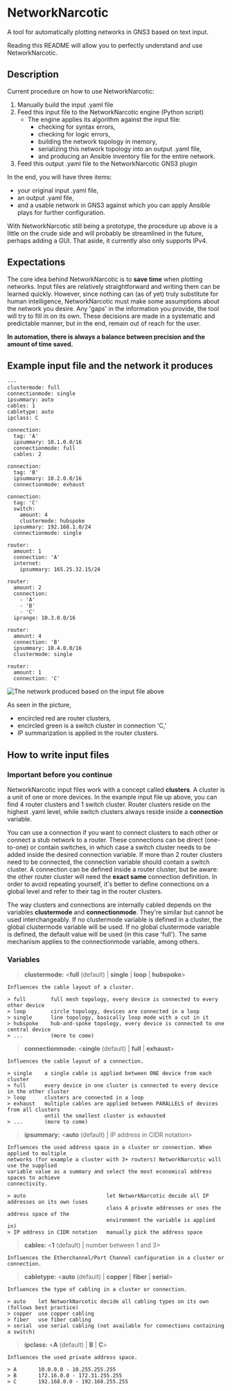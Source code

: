 # NetworkNarcotic
A tool for automatically plotting networks in GNS3 based on text input.

Reading this README will allow you to perfectly understand and use NetworkNarcotic.

## Description
Current procedure on how to use NetworkNarcotic:
1) Manually build the input .yaml file
2) Feed this input file to the NetworkNarcotic engine (Python script)
    * The engine applies its algorithm against the input file:
        * checking for syntax errors,
        * checking for logic errors,
        * building the network topology in memory,
        * serializing this network topology into an output .yaml file,
        * and producing an Ansible inventory file for the entire network.
3) Feed this output .yaml file to the NetworkNarcotic GNS3 plugin

In the end, you will have three items: 
* your original input .yaml file,
* an output .yaml file,
* and a usable network in GNS3 against which you can apply Ansible plays for further configuration. 

With NetworkNarcotic still being a prototype, the procedure up above is a little on the crude side and will probably be streamlined in the future, perhaps adding a GUI. That aside, it currently also only supports IPv4.

## Expectations
The core idea behind NetworkNarcotic is to **save time** when plotting networks. Input files are relatively straightforward and writing them can be learned quickly. However, since nothing can (as of yet) truly substitute for human intelligence, NetworkNarcotic must make some assumptions about the network you desire. Any 'gaps' in the information you provide, the tool will try to fill in on its own. These decisions are made in a systematic and predictable manner, but in the end, remain out of reach for the user. 

**In automation, there is always a balance between precision and the amount of time saved.**

## Example input file and the network it produces
```
---
clustermode: full
connectionmode: single
ipsummary: auto
cables: 1
cabletype: auto
ipclass: C

connection:
  tag: 'A'
  ipsummary: 10.1.0.0/16
  connectionmode: full
  cables: 2

connection:
  tag: 'B'
  ipsummary: 10.2.0.0/16
  connectionmode: exhaust

connection:
  tag: 'C'
  switch:
    amount: 4
    clustermode: hubspoke
  ipsummary: 192.168.1.0/24
  connectionmode: single

router:
  amount: 1
  connection: 'A'
  internet:
    ipsummary: 165.25.32.15/24

router:
  amount: 2
  connection: 
    - 'A'
    - 'B'
    - 'C'
  iprange: 10.3.0.0/16

router:
  amount: 4
  connection: 'B'
  ipsummary: 10.4.0.0/16
  clustermode: single

router:
  amount: 1
  connection: 'C'
```

![The network produced based on the input file above](./img/exampleFull.PNG)

As seen in the picture,
* encircled red are router clusters,
* encircled green is a switch cluster in connection 'C,'
* IP summarization is applied in the router clusters.


## How to write input files
### **Important before you continue**
NetworkNarcotic input files work with a concept called **clusters**. A cluster is a unit of one or more devices. In the example input file up above, you can find 4 router clusters and 1 switch cluster. Router clusters reside on the highest .yaml level, while switch clusters always reside inside a **connection** variable.

You can use a connection if you want to connect clusters to each other or connect a stub network to a router. These connections can be direct (one-to-one) or contain switches, in which case a switch cluster needs to be added inside the desired connection variable. If more than 2 router clusters need to be connected, the connection variable should contain a switch cluster. A connection can be defined inside a router cluster, but be aware: the other router cluster will need the **exact same** connection definition. In order to avoid repeating yourself, it's better to define connections on a global level and refer to their tag in the router clusters.

The way clusters and connections are internally cabled depends on the variables **clustermode** and **connectionmode**. They're similar but cannot be used interchangeably. If no clustermode variable is defined in a cluster, the global clustermode variable will be used. If no global clustermode variable is defined, the default value will be used (in this case 'full'). The same mechanism applies to the connectionmode variable, among others.

### **Variables**
> **clustermode:** <**full** (default) | **single** | **loop** | **hubspoke**>

    Influences the cable layout of a cluster.

    > full        full mesh topology, every device is connected to every other device
    > loop        circle topology, devices are connected in a loop
    > single      line topology, basically loop mode with a cut in it
    > hubspoke    hub-and-spoke topology, every device is connected to one central device
    > ...         (more to come)

> **connectionmode:** <**single** (default) | **full** | **exhaust**>

    Influences the cable layout of a connection.

    > single    a single cable is applied between ONE device from each cluster
    > full      every device in one cluster is connected to every device in the other cluster
    > loop      clusters are connected in a loop
    > exhaust   multiple cables are applied between PARALLELS of devices from all clusters 
                until the smallest cluster is exhausted
    > ...       (more to come)

> **ipsummary:** <**auto** (default) | IP address in CIDR notation> 

    Influences the used address space in a cluster or connection. When applied to multiple 
    networks (for example a cluster with 3+ routers) NetworkNarcotic will use the supplied 
    variable value as a summary and select the most economical address spaces to achieve 
    connectivity.

    > auto                          let NetworkNarcotic decide all IP addresses on its own (uses 
                                    class A private addresses or uses the address space of the 
                                    environment the variable is applied in)
    > IP address in CIDR notation   manually pick the address space

> **cables:** <**1** (default) | number between 1 and 3>

    Influences the Etherchannel/Port Channel configuration in a cluster or connection.

> **cabletype:** <**auto** (default) | **copper** | **fiber** | **serial**>

    Influences the type of cabling in a cluster or connection.

    > auto    let NetworkNarcotic decide all cabling types on its own (follows best practice)
    > copper  use copper cabling
    > fiber   use fiber cabling
    > serial  use serial cabling (not available for connections containing a switch)

> **ipclass:** <**A** (default) | **B** | **C**>

    Influences the used private address space.

    > A       10.0.0.0 - 10.255.255.255
    > B       172.16.0.0 - 172.31.255.255
    > C       192.168.0.0 - 192.168.255.255

